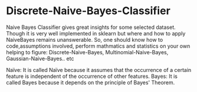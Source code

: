 # Discrete-Naive-Bayes-Classifier

Naive Bayes Classifier gives great insights for some selected dataset. 
Though it is very well implemented in sklearn but where and how to apply NaiveBayes remains unanswerable. So,
one should know how to code,assumptions involved, perform mathmatics and statistics on your own helping to figure:
Discrete-Naive-Bayes,
Multinomial-Naive-Bayes,
Gaussian-Naive-Bayes.. etc

Naïve: It is called Naïve because it assumes that the occurrence of a certain feature is independent of the occurrence of other features.
Bayes: It is called Bayes because it depends on the principle of Bayes' Theorem.

